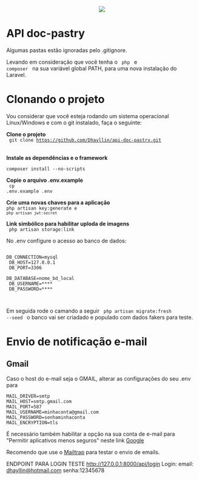<p align="center"><img src="https://laravel.com/assets/img/components/logo-laravel.svg"></p>

#  API doc-pastry

Algumas pastas estão ignoradas pelo .gitignore.

Levando em consideração que você tenha o <code> php </code> e <code> composer </code> na sua variável global PATH, para uma nova instalação do Laravel.


# Clonando o projeto 

Vou  considerar que você esteja rodando um sistema operacional Linux/Windows e com o git instalado, faça o seguinte:

<strong> Clone o projeto</strong> <br>
<code>  git clone  https://github.com/Dhayllin/api-doc-pastry.git  </code> 
<br>

<strong> Instale as dependências e o framework</strong>
<br>
<code>
composer install --no-scripts
</code>

<strong>Copie o arquivo .env.example</strong>
<br>
<code> cp .env.example .env </code>

<strong> Crie uma novas chaves para a aplicação</strong>
<br>
<code>php artisan key:generate  e `php artisan jwt:secret`</code>


<strong> Link simbólico para habilitar uploda de imagens</strong>
<br><code> php artisan storage:link </code>

No .env configure o acesso ao banco de dados: <br>
<code>
<br>
DB_CONNECTION=mysql <br>
DB_HOST=127.0.0.1    <br>
DB_PORT=3306  <br>
DB_DATABASE=nome_bd_local <br>
DB_USERNAME=**** <br>
DB_PASSWORD=****
<br>
</code>

Em seguida rode o camando a seguir <code> php artisan migrate:fresh --seed </code> o banco vai ser criadado e populado com dados fakers para teste.

# Envio de notificação e-mail 

## Gmail

Caso o host do e-mail seja o GMAIL, alterar as configurações do seu .env para
```
MAIL_DRIVER=smtp
MAIL_HOST=smtp.gmail.com
MAIL_PORT=587
MAIL_USERNAME=minhaconta@gmail.com
MAIL_PASSWORD=senhaminhaconta
MAIL_ENCRYPTION=tls
```
É necessário também habilitar a opção na sua conta de e-mail para "Permitir aplicativos menos seguros" neste link  [Google](https://myaccount.google.com/lesssecureapps?pli=1)

Recomendo que use o [Mailtrap](https://www.mailtrap.io) para testar o envio de emails.

ENDPOINT PARA LOGIN TESTE
http://127.0.0.1:8000/api/login
Login:  email: dhayllin@hotmail.com  senha:12345678
